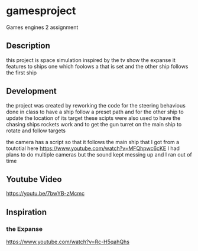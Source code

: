 # gamesproject
Games engines 2 assignment 

## Description 
this project is space simulation inspired by the tv show the expanse it features to ships one which foolows a that is set and the other ship follows the first ship 

## Development
the project was created by reworking the code for the steering behavious done in class to have a ship follow a preset path and for the other ship to update the location of its target these scipts were also used to have the chasing ships rockets work and to get the gun turret on the main ship to rotate and follow targets 

the camera has a script so that it follows the main ship that I got from a toutotial here https://www.youtube.com/watch?v=MFQhpwc6cKE
I had plans to do multiple cameras but the sound kept messing up and I ran out of time



## Youtube Video
https://youtu.be/7bwYB-zMcmc

## Inspiration
### the Expanse
https://www.youtube.com/watch?v=Rc-H5qahQhs





